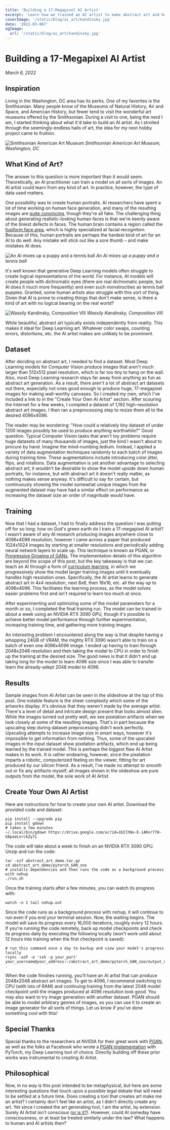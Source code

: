 ```yaml
---
title: 'Building a 17-Megapixel AI Artist'
excerpt: 'Learn how we trained an AI artist to make abstract art and how you can make one too!'
coverImage: '/static/blog/ai_art/kandinsky.jpg'
date: '2022-03-06T'
ogImage:
  url: '/static/blog/ai_art/kandinsky.jpg'
---
```


# Building a 17-Megapixel AI Artist

_March 6, 2022_

## Inspiration

Living in the Washington, DC area has its perks. One of my favorites is the Smithsonian. Many people know of the Museums of Natural History, Air and Space, and American History, but fewer tend to visit the wonderful art museums offered by the Smithsonian. During a visit to one, being the nerd I am, I started thinking about what it'd take to build an AI artist. As I strolled
through the seemingly-endless halls of art, the idea for my next hobby project came to fruition.

![Smithsonian American Art Museum](./../static/blog/ai_art/american_art.jpeg "Smithsonian American Art Museum")
*Smithsonian American Art Museum, Washington, DC*

## What Kind of Art?

The answer to this question is more important than it would seem. Theoretically, an AI practitioner can train a model on all sorts of images.
An AI artist could learn from any kind of art. In practice, however, the type of data used matters.

One possibility was to create human portraits. AI researchers have spent a lot of time working on human face generation, and many of the resulting
images are [quite convincing](https://generated.photos/face-generator/new), though they're all fake. The challenging thing about generating realistic-looking
human faces is that we're keenly aware of the tiniest defects in faces. The human brain contains a region called the [fusiform face area](https://en.wikipedia.org/wiki/Fusiform_face_area), which is highly specialized at facial recognition. Because of this, human portraits are perhaps the hardest kind of art for an AI to do well.
Any mistake will stick out like a sore thumb – and make mistakes AI does.

![An AI mixes up a puppy and a tennis ball](./../static/blog/ai_art/puppy_ball.png "An AI mixes up a puppy and a tennis ball")
*An AI mixes up a puppy and a tennis ball*

It's well known that generative Deep Learning models often struggle to create logical representations of the world. For instance, AI models will
create people with dichromatic eyes (there are real dichromatic people, but AI does it much more frequently) and even such monstrocities as tennis ball puppies. Granted, some human artists also struggle with this sort of thing.
Given that AI is prone to creating things that don't make sense, is there a kind of art with no logical bearing on the real world?

![Wassily Kandinsky, Composition VIII](./../static/blog/ai_art/kandinsky.jpg "Wassily Kandinsky, Composition VIII")
*Wassily Kandinsky, Composition VIII*

While beautiful, abstract art typically exists independently from reality. This makes it ideal for Deep Learning art. Whatever color swaps, counting errors, distortions, etc. the AI artist makes are unlikely to be prominent.

## Dataset

After deciding on abstract art, I needed to find a dataset. Most Deep Learning
models for Computer Vision produce images that aren't much larger than 512x512 pixel resolution, which is far too tiny to hang on the wall.
Also, most Deep Learning research stays far away from anything as fun as abstract art generation. As a result, there aren't
a lot of abstract art datasets out there, especially not ones good enough to produce huge, 17-megapixel images for making
wall-worthy canvases. So I created my own, which I've included a link to in the "Create Your Own AI Artist" section. After scouring the Internet for a few weeks,
I compiled a dataset of 1,192 high-resolution abstract art images. I then ran a preprocessing step to resize them all to the desired 4096x4096.

The reader may be wondering: "How could a relatively tiny dataset of under 1200 images possibly be used to produce anything worthwhile?" Good question. Typical
Computer Vision tasks that aren't toy problems require huge datasets of many thousands of images, just the kind I wasn't about to procure by
hand. Imagine the mind-numbing tedium. Instead, I applied a variety of data augmentation techniques randomly to each batch of images during training time.
These augmentations include introducing color jitter, flips, and rotations. Data augmentation is yet another advantage to selecting abstract art; it wouldn't be desirable to show the
model upside down human portraits, for instance, but with abstract art it doesn't really matter, as nothing makes sense anyway. It's difficult to say for certain, but continuously
showing the model somewhat unique images from the augmented dataset may have had a similar effect on performance as increasing the dataset size an order of
magnitude would have.

## Training

Now that I had a dataset, I had to finally address the question I was putting off for so long: how on God's green earth do I train a 17-megapixel AI artist?
I wasn't aware of any AI research producing images anywhere close to 4096x4096 resolution, however I came across a paper that produced 1024x1024 images
by starting at smaller resolutions and periodically adding neural network layers to scale up. This technique is known as PGAN, or [Progressive Growing of GANs](https://arxiv.org/pdf/1710.10196.pdf). The implementation details of this algorithm are beyond the scope of this post, but the key takeaway is that we can teach an AI through
a form of [curriculum learning](https://medium.com/@pprocks/curriculum-learning-654aa6423abd), in which we progressively show the model larger training images
until it eventually handles high resolution ones. Specifically, the AI artist learns to generate abstract art in 4x4 resolution, next 8x8, then 16x16, etc. all
the way up to 4096x4096. This facilitates the learning process, as the model solves easier problems first and isn't required to learn
too much at once.

After experimenting and optimizing some of the model parameters for a month or so, I completed the final training run. The model can be trained in about a week
using an NVIDIA RTX 3090 GPU, though it's possible to achieve better model performance through further experimentation, increasing training time, and gathering more
training images.

An interesting problem I encountered along the way is that despite having a whopping 24GB of VRAM, the mighty RTX 3090 wasn't able to train on a batch of even one
4096x4096 image. I ended up having to train through 2048x2048 resolution and then taking the model to CPU in order to finish up the training at the desired size.
The good news is that it didn't end up taking long for the model to learn 4096 size since I was able to transfer learn the already-adept 2048 model to 4096.

## Results

Sample images from AI Artist can be seen in the slideshow at the top of this post. One notable feature is the sheer complexity which some of the artworks display.
It's obvious that they weren't made by the average artist. There's a level of detail and intricate design present that looks almost alien.
While the images turned out pretty well, we see pixelation artifacts when we look closely at some of the resulting images.
That's in part because the upscaling step during dataset preprocessing didn't work perfectly. Upscaling attempts to increase image
size in smart ways, however it's impossible to get information from nothing. Thus, some of the upscaled images in the input dataset show pixelation
artifacts, which end up being learned by the trained model. This is perhaps the biggest flaw AI Artist makes in its work.
It is rather endearing, however, since the pixelation imparts a robotic, computerized feeling on the viewer, fitting for art produced by our silicon friend.
As a result, I've made no attempt to smooth out or fix any artifacts myself; all images shown in the slideshow are pure outputs from the model, the sole work
of AI Artist.

## Create Your Own AI Artist

Here are instructions for how to create your own AI artist. Download the provided code and dataset:

```
pip install --upgrade pip
pip install gdown
# takes a few minutes
~/.local/bin/gdown https://drive.google.com/uc?id=1bIlhNu-E-iARvr77H-b8paeLnrckZy7i
```

The code will take about a week to finish on an NVIDIA RTX 3090 GPU.
Unzip and run the code:

```
tar -xzf abstract_art_demo.tar.gz
cd abstract_art_demo/pytorch_GAN_zoo
# installs dependencies and then runs the code as a background process with nohup
./run.sh
```

Once the training starts after a few minutes, you can watch its progress with:

```
watch -n 1 tail nohup.out
```
Since the code runs as a background process with nohup, it will continue to run even if you end your terminal session.
Now, the waiting begins. The model will save its progress every 16,000 iterations, roughly every 12 hours.
If you're running the code remotely, back up model checkpoints and check its progress daily
by executing the following locally (won't work until about 12 hours into training when the first checkpoint is saved):

```
# run this command once a day to backup and view your model's progress locally
rsync -azP -e 'ssh -p your_port' your_username@your_address:~/abstract_art_demo/pytorch_GAN_zoo/output_networks/abstract .
```

When the code finishes running, you'll have an AI artist that can produce 2048x2048 abstract art images. To get to 4096, I recommend
switching to CPU (with lots of RAM) and continuing training from the latest 2048 model checkpoint until the images produced at 4096 resolution look good.
You may also want to try image generation with another dataset. PGAN should be able to model arbitrary genres of images, so you can use it to create an image
generator for all sorts of things. Let us know if you've done something cool with this!

## Special Thanks

Special thanks to the researchers at NVIDIA for their great work with [PGAN](https://arxiv.org/pdf/1710.10196.pdf), as well as the folks at Facebook
who wrote a [PGAN implementation](https://github.com/facebookresearch/pytorch_GAN_zoo) with PyTorch, my Deep Learning tool of choice. Directly building off
these prior works was instrumental to creating AI Artist.

## Philosophical

Now, in no way is this post intended to be metaphysical, but here are some interesting questions that touch upon a possible legal debate
that will need to be settled at a future time.
Does creating a tool that creates art make me an artist? I certainly don't feel like an artist, as I didn't directly create any art.
Yet since I created the art generating tool, I am the artist, by extension. Surely AI Artist isn't conscious ([or is it?](https://twitter.com/ilyasut/status/1491554478243258368?lang=en)). However, could AI someday have consciousness, or at least be treated similarly under the law? What happens to human and AI artists then?
